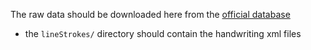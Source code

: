 The raw data should be downloaded here from the [official database](http://www.iam.unibe.ch/fki/databases/iam-on-line-handwriting-database)

- the `lineStrokes/` directory should contain the handwriting xml files
